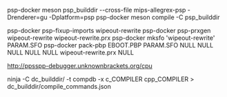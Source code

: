psp-docker meson psp_builddir --cross-file mips-allegrex-psp  -Drenderer=gu -Dplatform=psp
psp-docker meson compile -C psp_builddir

psp-docker psp-fixup-imports wipeout-rewrite
psp-docker psp-prxgen wipeout-rewrite wipeout-rewrite.prx
psp-docker mksfo  'wipeout-rewrite' PARAM.SFO
psp-docker pack-pbp EBOOT.PBP PARAM.SFO NULL NULL NULL NULL NULL wipeout-rewrite.prx NULL

http://ppsspp-debugger.unknownbrackets.org/cpu

ninja -C dc_builddir/ -t compdb -x c_COMPILER cpp_COMPILER > dc_builddir/compile_commands.json
